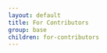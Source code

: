 ```yaml
---
layout: default
title: For Contributors
group: base
children: for-contributors
---
```

<!-- Reviewed at 42f226733a3d0e92af736f076a9fb1a7388d8da1 -->
